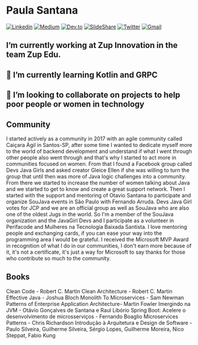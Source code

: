 

<!--
**psanrosa13/psanrosa13** is a ✨ _special_ ✨ repository because its `README.md` (this file) appears on your GitHub profile.

Here are some ideas to get you started:

- 🔭 I’m currently working on ...
- 🌱 I’m currently learning ...
- 👯 I’m looking to collaborate on ...
- 🤔 I’m looking for help with ...
- 💬 Ask me about ...
- 📫 How to reach me: ...
- 😄 Pronouns: ...
- ⚡ Fun fact: ...
-->

# Paula Santana

[![Linkedin](https://img.shields.io/badge/LinkedIn-blue?style=for-the-badge&logo=Linkedin)](https://www.linkedin.com/in/paula-macedo-santana-dev/)
[![Medium](https://img.shields.io/badge/Medium-black?style=for-the-badge&logo=Medium)](https://medium.com/@paulasantana)
[![Dev.to](https://img.shields.io/badge/Dev.To-Profile-lightgrey)](https://dev.to/psanrosa13)
[![SlideShare](https://img.shields.io/badge/SlideShare-Profile-orange)](https://dev.to/psanrosa13)
[![Twitter](https://img.shields.io/badge/Twitter-Profile-blue)](https://www2.slideshare.net/PaulaSantana12)
[![Gmail](https://img.shields.io/badge/-Gmail-c14438?style=for-the-badge&logo=Gmail&logoColor=white&link=mailto:psanrosa13@gmail.com)](mailto:psanrosa13@gmail.com)

## I’m currently working at Zup Innovation in the team Zup Edu.
## 🌱 I’m currently learning Kotlin and GRPC
## 👯 I’m looking to collaborate on projects to help poor people or  women in technology

## Community
I started actively as a community in 2017 with an agile community called Caiçara Ágil in Santos-SP, after some time I wanted to dedicate myself more to the world of backend development and understand if what I went through other people also went through and that's why I started to act more in communities focused on women.
From that I found a Facebook group called Devs Java Girls and asked creator Gleice Ellen if she was willing to turn the group that until then was more of Java logic challenges into a community. From there we started to increase the number of women talking about Java and we started to get to know and create a great support network.
Then I started with the support and mentoring of Otavio Santana to participate and organize SouJava events in São Paulo with Fernando Arruda.
Devs Java Girl votes for JCP and we are an official group as well as SouJava who are also one of the oldest Jugs in the world.
So I'm a member of the SouJava organization and the JavaGirl Devs and I participate as a volunteer in Perifacode and Mulheres na Tecnologia Baixada Santista.
I love mentoring people and exchanging cards, if you can ease your way into the programming area I would be grateful.
I received the Microsoft MVP Award in recognition of what I do in our communities, I don't earn more because of it, it's not a certificate, it's just a way for Microsoft to say thanks for those who contribute so much to the community.

## Books 

Clean Code - Robert C. Martin
Clean Architecture -  Robert C. Martin
Effective Java - Joshua Bloch 
Monolith To Microservices -  Sam Newman
Patterns of Enterprise Application Architecture- Martin Fowler 
Imergindo na JVM - Otávio Gonçalves de Santana e Raul Libório
Spring Boot: Acelere o desenvolvimento de microsserviços -  Fernando Boaglio
Microservices Patterns - Chris Richardson 
Introdução à Arquitetura e Design de Software - Paulo Silveira, Guilherme Silveira, Sérgio Lopes, Guilherme Moreira, Nico Steppat, Fabio Kung


